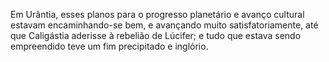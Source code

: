 ﻿Em Urântia, esses planos para o progresso planetário e avanço cultural estavam encaminhando-se bem, e avançando muito satisfatoriamente, até que Caligástia aderisse à rebelião de Lúcifer; e tudo que estava sendo empreendido teve um fim precipitado e inglório.